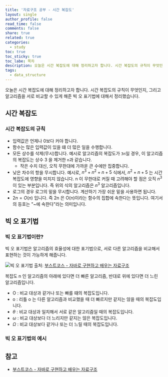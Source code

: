 ```yaml
---
title: '자료구조 공부 - 시간 복잡도'
layout: single
author_profile: false
read_time: false
comments: false
share: true
related: true
categories:
  - study
toc: true
toc_sticky: true
toc_labe: 목차
description: 오늘은 시간 복잡도에 대해 정리하고자 합니다. 시간 복잡도의 규칙이 무엇인지, 그리고 알고리즘을 서로 비교할 수 있게 해준 빅 오 표기법에 대해서 정리했습니다.
tags:
  - data_structure
---
```


오늘은 시간 복잡도에 대해 정리하고자 합니다. 시간 복잡도의 규칙이 무엇인지, 그리고 알고리즘을 서로 비교할 수 있게 해준 빅 오 표기법에 대해서 정리했습니다.

## 시간 복잡도

### 시간 복잡도의 규칙

- 입력값은 언제나 0보다 커야 합니다.
- 함수는 많은 입력값이 있을 떄 더 많은 일을 수행합니다.
- 모든 상수를 삭제(무시)합니다. 예시로 알고리즘의 복잡도가 `3n`일 경우, 이 알고리즘의 복잡도는 상수 3 을 제거한 `n`과 같습니다.
  - 작은 수치 대신, 오직 무한대에 가까운 큰 수에만 집중합니다.
- 낮은 차수의 항을 무시합니다. 예시로, $n^3 + n^2 + n + 5$ 식에서, $n^2 + n + 5$ 는 시간 복잡도에 영향을 미치지 않습니다. n 이 무한대로 커질 때 고려해야 할 점은 오직 $n^3$ 이 있는 부분입니다. 즉 위의 식의 알고리즘은 $n^3$ 알고리즘입니다.
- 로그의 경우 로그의 밑을 무시합니다. 계산하기 가장 쉬운 밑을 사용하면 됩니다.
- $2n = O(n)$ 입니다. 즉 2n 은 O(n)이라는 함수의 집합에 속한다는 뜻입니다. 여기서의 등호는 "~에 속한다"라는 의미입니다.

## 빅 오 표기법

### 빅 오 표기법이란?

빅 오 표기법은 알고리즘의 효율성에 대한 표기법으로, 서로 다른 알고리즘을 비교해서 표현하는 것이 가능하게 해줍니다.

![빅 오 표기법](https://cphinf.pstatic.net/mooc/20210525_284/1621921589246JLuBn_PNG/mceclip0.png)
출처: [부스트코스 - 자바로 구현하고 배우는 자료구조](https://www.boostcourse.org/cs204)

복잡도 n 인 알고리즘의 아래에 있다면 더 빠른 알고리즘, 반대로 위에 있다면 더 느린 알고리즘입니다.

- O : 비교 대상과 같거나 또는 빠를 떄의 복잡도입니다.
- o : 리틀 o 는 다른 알고리즘과 비교했을 때 더 빠르지만 같지는 않을 때의 복잡도입니다.
- $\theta$ : 비교 대상과 일치해서 서로 같은 알고리즘일 때의 복잡도입니다.
- $\omega$ : 비교 대상보다 더 느리지만 같지는 않은 복잡도입니다.
- $\Omega$ : 비교 대상보다 같거나 또는 더 느릴 때의 복잡도입니다.

### 빅 오 표기법의 예시

## 참고

- [부스트코스 - 자바로 구현하고 배우는 자료구조](https://www.boostcourse.org/cs204)

